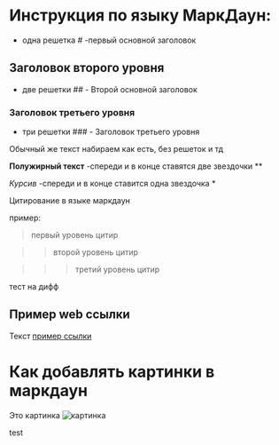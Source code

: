 # Инструкция по языку МаркДаун: 

* одна решетка *#* -первый основной заголовок

##  Заголовок второго уровня

* две решетки *##* - Второй основной заголовок

### Заголовок третьего уровня 
* три решетки ### - Заголовок третьего уровня


Обычный же текст набираем как есть, без решеток и тд

**Полужирный текст**
-спереди и в конце ставятся две звездочки **

*Курсив* 
-спереди и в конце ставится одна звездочка *

Цитирование в языке маркдаун

пример: 

> первый уровень цитир

>> второй уровень цитир

>>> третий уровень цитир

тест на дифф

## Пример web ссылки
Текст [пример ссылки](https://gbcdn.mrgcdn.ru/uploads/record/192597/attachment/70fc4f337358d5cf7136a575ff0157ae.mp4 "обучающий материал")

# Как добавлять картинки в маркдаун
Это картинка
![картинка](image.jpg)

test

